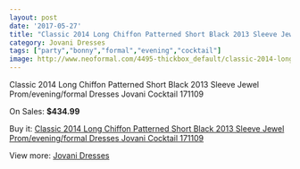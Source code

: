 ```yaml
---
layout: post
date: '2017-05-27'
title: "Classic 2014 Long Chiffon Patterned Short Black 2013 Sleeve Jewel Prom/evening/formal Dresses Jovani Cocktail 171109"
category: Jovani Dresses
tags: ["party","bonny","formal","evening","cocktail"]
image: http://www.neoformal.com/4495-thickbox_default/classic-2014-long-chiffon-patterned-short-black-2013-sleeve-jewel-prom-evening-formal-dresses-jovani-cocktail-171109.jpg
---
```

Classic 2014 Long Chiffon Patterned Short Black 2013 Sleeve Jewel Prom/evening/formal Dresses Jovani Cocktail 171109

On Sales: **$434.99**
<a href="https://www.neoformal.com/en/jovani-dresses/1677-classic-2014-long-chiffon-patterned-short-black-2013-sleeve-jewel-prom-evening-formal-dresses-jovani-cocktail-171109.html"><amp-img layout="responsive" width="600" height="600" src="//www.neoformal.com/4495-thickbox_default/classic-2014-long-chiffon-patterned-short-black-2013-sleeve-jewel-prom-evening-formal-dresses-jovani-cocktail-171109.jpg" alt="Classic 2014 Long Chiffon Patterned Short Black 2013 Sleeve Jewel Prom/evening/formal Dresses Jovani Cocktail 171109 0" /></a>
<a href="https://www.neoformal.com/en/jovani-dresses/1677-classic-2014-long-chiffon-patterned-short-black-2013-sleeve-jewel-prom-evening-formal-dresses-jovani-cocktail-171109.html"><amp-img layout="responsive" width="600" height="600" src="//www.neoformal.com/4497-thickbox_default/classic-2014-long-chiffon-patterned-short-black-2013-sleeve-jewel-prom-evening-formal-dresses-jovani-cocktail-171109.jpg" alt="Classic 2014 Long Chiffon Patterned Short Black 2013 Sleeve Jewel Prom/evening/formal Dresses Jovani Cocktail 171109 1" /></a>
<a href="https://www.neoformal.com/en/jovani-dresses/1677-classic-2014-long-chiffon-patterned-short-black-2013-sleeve-jewel-prom-evening-formal-dresses-jovani-cocktail-171109.html"><amp-img layout="responsive" width="600" height="600" src="//www.neoformal.com/4496-thickbox_default/classic-2014-long-chiffon-patterned-short-black-2013-sleeve-jewel-prom-evening-formal-dresses-jovani-cocktail-171109.jpg" alt="Classic 2014 Long Chiffon Patterned Short Black 2013 Sleeve Jewel Prom/evening/formal Dresses Jovani Cocktail 171109 2" /></a>

Buy it: [Classic 2014 Long Chiffon Patterned Short Black 2013 Sleeve Jewel Prom/evening/formal Dresses Jovani Cocktail 171109](https://www.neoformal.com/en/jovani-dresses/1677-classic-2014-long-chiffon-patterned-short-black-2013-sleeve-jewel-prom-evening-formal-dresses-jovani-cocktail-171109.html "Classic 2014 Long Chiffon Patterned Short Black 2013 Sleeve Jewel Prom/evening/formal Dresses Jovani Cocktail 171109")

View more: [Jovani Dresses](https://www.neoformal.com/en/15-jovani-dresses "Jovani Dresses")